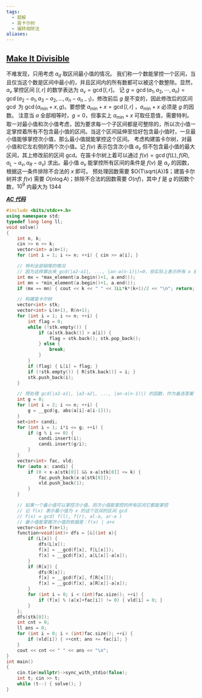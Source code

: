```yaml
---
tags:
  - 题解
  - 笛卡尔树
  - 辗转相除法
aliases:
---
```

## [Make It Divisible](https://codeforces.com/gym/105657/problem/M)

不难发现，只用考虑 $a_d$ 取区间最小值的情况。
我们称一个数能掌控一个区间，当且仅当这个数是区间中最小的，并且区间内的所有数都可以被这个数整除。显然，$a_v$ 掌控区间 $[l,r]$ 的数学表达为 $a_v=\gcd[l,r]$。
记 $g=\gcd(a_1,a_2,\cdots,a_n)=\gcd(a_2-a_1, a_3-a_2,\ldots,a_n-a_{n-1})$，修改前后 $g$ 是不变的，因此修改后的区间 $\gcd$ 为 $\gcd(a_{\min}+x, g)$。要想使 $a_{\min}+x=\gcd[l,r]$ ，$a_{\min}+x$ 必须是 $g$ 的因数。
注意当 $a$ 全部相等时，$g=0$，但事实上 $a_{\min}+x$ 可取任意值，需要特判。
取一对最小值和次小值考虑，因为要求每一个子区间都是可整除的，所以次小值一定掌控着所有不包含最小值的区间。当这个区间延伸至恰好包含最小值时，一旦最小值能够掌控次小值，那么最小值就能掌控这个区间。
考虑构建笛卡尔树，对最小值和它左右侧的两个次小值。记 $f(v)$ 表示包含次小值 $a_v$ 但不包含最小值的最大区间，其上修改前的区间 $\mathrm{gcd}$。在笛卡尔树上着可以通过 $f(v)=\gcd(f(L),f(R),a_L-a_v,a_R-a_v)$ 求出。最小值 $a_v$ 能掌控所有区间的条件是 $f(v)$ 是 $a_v$ 的因数，根据这一条件排除不合法的 $x$ 即可。
预处理因数需要 $O(T\sqrt{A})$；建笛卡尔树并求 $f(v)$ 需要 $O(n\log A)$；排除不合法的因数需要 $O(nf)$，其中 $f$ 是 $g$ 的因数个数，$10^9$ 内最大为 $1344$

[***AC 代码***](https://codeforces.com/gym/105657/submission/314777769)

```cpp
#include <bits/stdc++.h>
using namespace std;
typedef long long ll;
void solve()
{
    int n, k;
    cin >> n >> k;
    vector<int> a(n+1);
    for (int i = 1; i <= n; ++i) { cin >> a[i]; }

    // 特判全部相等的情况
    // 因为这样算出来 gcd(|a2-a1|, ..., |an-a(n-1)|)=0，但实际上表示所有 x 都可行
    int mx = *max_element(a.begin()+1, a.end());
    int mn = *min_element(a.begin()+1, a.end());
    if (mx == mn) { cout << k << " " << 1LL*k*(k+1)/2 << "\n"; return; }

    // 构建笛卡尔树
    vector<int> stk;
    vector<int> L(n+1), R(n+1);
    for (int i = 1; i <= n; ++i) {
        int flag = 0;
        while (!stk.empty()) {
            if (a[stk.back()] > a[i]) {
                flag = stk.back(); stk.pop_back();
            } else {
                break;
            }
        }
        if (flag) { L[i] = flag; }
        if (!stk.empty()) { R[stk.back()] = i; }
        stk.push_back(i);
    }

    // 预处理 gcd(|a2-a1|, |a3-a2|, ..., |an-a(n-1)|) 的因数，作为备选答案 
    int g = 0;
    for (int i = 2; i <= n; ++i) {
        g = __gcd(g, abs(a[i]-a[i-1]));
    }
    set<int> candi;
    for (int i = 1; i*i <= g; ++i) {
        if (g % i == 0) {
            candi.insert(i);
            candi.insert(g/i);
        }
    }
    vector<int> fac, vld;
    for (auto x: candi) {
        if (0 < x-a[stk[0]] && x-a[stk[0]] <= k) {
            fac.push_back(x-a[stk[0]]);
            vld.push_back(1);
        }
    }

    // 如果一个最小值可以掌控次小值，则次小值能掌控的所有区间它都能掌控
    // 记 f(x) 表示最小值为 x 的这个区间的区间 gcd
    // f(x) = gcd( f(l), f(r), al-a, ar-a )
    // 最小值能掌握次小值的依据是：f(x) | a+x 
    vector<int> f(n+1);
    function<void(int)> dfs = [&](int x){
        if (L[x]) {
            dfs(L[x]);
            f[x] = __gcd(f[x], f[L[x]]);
            f[x] = __gcd(f[x], a[L[x]]-a[x]);
        }
        if (R[x]) {
            dfs(R[x]);
            f[x] = __gcd(f[x], f[R[x]]);
            f[x] = __gcd(f[x], a[R[x]]-a[x]);
        }
        for (int i = 0; i < (int)fac.size(); ++i) {
            if (f[x] % (a[x]+fac[i]) != 0) { vld[i] = 0; }
        }
    };
    dfs(stk[0]);
    int cnt = 0;
    ll ans = 0;
    for (int i = 0; i < (int)fac.size(); ++i) {
        if (vld[i]) { ++cnt; ans += fac[i]; }
    }
    cout << cnt << " " << ans << "\n";
}
int main()
{
    cin.tie(nullptr)->sync_with_stdio(false);
    int t; cin >> t;
    while (t--) { solve(); }
}
```
